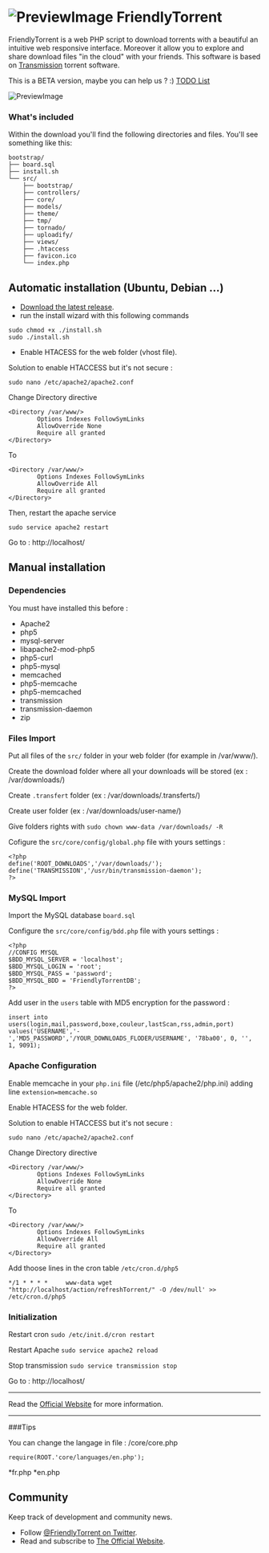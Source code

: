 ![PreviewImage](http://cclleemm.github.io/FriendlyTorrent/github-page/img/logo-mini.png)  FriendlyTorrent
=======

FriendlyTorrent is a web PHP script to download torrents with a beautiful an intuitive web responsive interface.
Moreover it allow you to explore and share download files "in the cloud" with your friends.
This software is based on [Transmission](http://www.transmissionbt.com) torrent software.

This is a BETA version, maybe you can help us ? :) [TODO List](https://github.com/Cclleemm/FriendlyTorrent/wiki/TODO)

![PreviewImage](http://cclleemm.github.io/FriendlyTorrent/github-page/img/home.png) 

### What's included

Within the download you'll find the following directories and files. You'll see something like this:

```
bootstrap/
├── board.sql
├── install.sh
└── src/
    ├── bootstrap/
    ├── controllers/
    ├── core/
    ├── models/
    ├── theme/
    ├── tmp/
    ├── tornado/
    ├── uploadify/
    ├── views/
    ├── .htaccess
    ├── favicon.ico
    └── index.php
```


## Automatic installation (Ubuntu, Debian ...)
* [Download the latest release](https://github.com/Cclleemm/FriendlyTorrent/archive/master.zip).
* run the install wizard with this following commands

``` 
sudo chmod +x ./install.sh
sudo ./install.sh 
``` 
* Enable HTACESS for the web folder (vhost file).

Solution to enable HTACCESS but it's not secure :

```
sudo nano /etc/apache2/apache2.conf
```
Change Directory directive
```
<Directory /var/www/>
        Options Indexes FollowSymLinks
        AllowOverride None
        Require all granted
</Directory>
```

To

```
<Directory /var/www/>
        Options Indexes FollowSymLinks
        AllowOverride All
        Require all granted
</Directory>
```
Then, restart the apache service 

```
sudo service apache2 restart
```

Go to : http://localhost/

## Manual installation

### Dependencies
You must have installed this before :
* Apache2
* php5
* mysql-server
* libapache2-mod-php5
* php5-curl
* php5-mysql
* memcached
* php5-memcache
* php5-memcached
* transmission
* transmission-daemon
*  zip

### Files Import
Put all files of the `src/` folder in your web folder (for example in /var/www/).

Create the download folder where all your downloads will be stored (ex : /var/downloads/)

Create `.transfert` folder (ex : /var/downloads/.transferts/)

Create user folder  (ex : /var/downloads/user-name/)

Give folders rights with `sudo chown www-data /var/downloads/ -R`

Cofigure the `src/core/config/global.php` file with yours settings :
```
<?php
define('ROOT_DOWNLOADS','/var/downloads/');
define('TRANSMISSION','/usr/bin/transmission-daemon');
?>
```

### MySQL Import
Import the MySQL database `board.sql`

Configure the `src/core/config/bdd.php` file with yours settings :
```
<?php
//CONFIG MYSQL
$BDD_MYSQL_SERVER = 'localhost';
$BDD_MYSQL_LOGIN = 'root';
$BDD_MYSQL_PASS = 'password';
$BDD_MYSQL_BDD = 'FriendlyTorrentDB';
?>
```

Add user in the `users` table with MD5 encryption for the password :
```
insert into users(login,mail,password,boxe,couleur,lastScan,rss,admin,port) values('USERNAME','-','MD5_PASSWORD','/YOUR_DOWNLOADS_FLODER/USERNAME', '78ba00', 0, '', 1, 9091);
```

### Apache Configuration

Enable memcache in your `php.ini` file (/etc/php5/apache2/php.ini) adding line `extension=memcache.so`

Enable HTACESS for the web folder.

Solution to enable HTACCESS but it's not secure :

```
sudo nano /etc/apache2/apache2.conf
```
Change Directory directive
```
<Directory /var/www/>
        Options Indexes FollowSymLinks
        AllowOverride None
        Require all granted
</Directory>
```

To

```
<Directory /var/www/>
        Options Indexes FollowSymLinks
        AllowOverride All
        Require all granted
</Directory>
```



Add thoose lines in the cron table `/etc/cron.d/php5`
```
*/1 * * * *     www-data wget "http://localhost/action/refreshTorrent/" -O /dev/null' >> /etc/cron.d/php5
```


### Initialization
Restart cron `sudo /etc/init.d/cron restart`

Restart Apache `sudo service apache2 reload`

Stop transmission `sudo service transmission stop`

Go to : http://localhost/

***

Read the [Official Website](http://cclleemm.github.io/FriendlyTorrent/) for more information.

***

###Tips

You can change the langage in file : /core/core.php

`require(ROOT.'core/languages/en.php');`

*fr.php
*en.php


## Community

Keep track of development and community news.

* Follow [@FriendlyTorrent on Twitter](http://twitter.com/friendlytorrent).
* Read and subscribe to [The Official Website](http://friendlytorrent.com).




